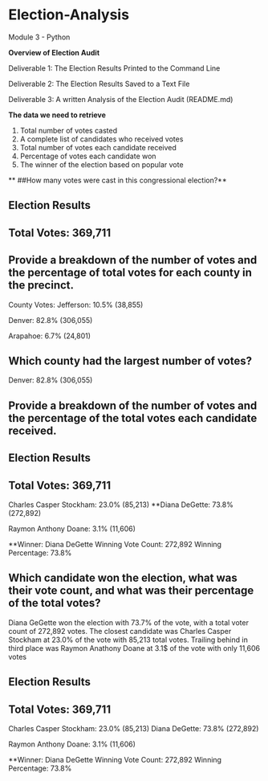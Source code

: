 # Election-Analysis
Module 3 - Python

**Overview of Election Audit**

Deliverable 1: The Election Results Printed to the Command Line

Deliverable 2: The Election Results Saved to a Text File

Deliverable 3: A written Analysis of the Election Audit (README.md)

**The data we need to retrieve**

1. Total number of votes casted 
2. A complete list of candidates who received votes
3. Total number of votes each candidate received
4. Percentage of votes each candidate won
5. The winner of the election based on popular vote

** ##How many votes were cast in this congressional election?**

Election Results
-------------------------
Total Votes: 369,711
-------------------------

## **Provide a breakdown of the number of votes and the percentage of total votes for each county in the precinct.**

County Votes:
Jefferson: 10.5% (38,855)

Denver: 82.8% (306,055)

Arapahoe: 6.7% (24,801)


## **Which county had the largest number of votes?**

Denver: 82.8% (306,055)

## **Provide a breakdown of the number of votes and the percentage of the total votes each candidate received.**

Election Results
-------------------------
Total Votes: 369,711
-------------------------
Charles Casper Stockham: 23.0% (85,213)
**Diana DeGette: 73.8% (272,892)

Raymon Anthony Doane: 3.1% (11,606)

**Winner: Diana DeGette
Winning Vote Count: 272,892
Winning Percentage: 73.8%

## **Which candidate won the election, what was their vote count, and what was their percentage of the total votes?**

Diana GeGette won the election with 73.7% of the vote, with a total voter count of 272,892 votes.  The closest candidate was Charles Casper Stockham at 23.0% of the vote with 85,213 total votes.  Trailing behind in third place was Raymon Anathony Doane at 3.1$ of the vote with only 11,606 votes

Election Results
-------------------------
Total Votes: 369,711
-------------------------
Charles Casper Stockham: 23.0% (85,213)
Diana DeGette: 73.8% (272,892)

Raymon Anthony Doane: 3.1% (11,606)

**Winner: Diana DeGette
Winning Vote Count: 272,892
Winning Percentage: 73.8%
